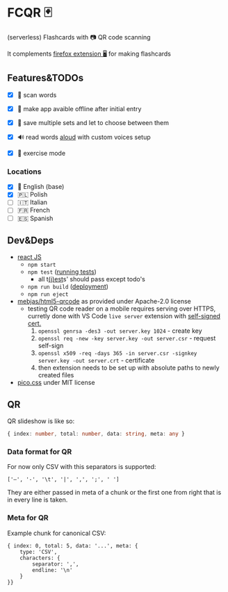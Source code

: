 # FCQR :black_joker:

(serverless) Flashcards with :camera: QR code scanning

It complements 
[firefox extension :desktop_computer:](https://github.com/adamAfro/browser-fc-maker)
for making flashcards

## Features&TODOs

- [x] :iphone: scan words
- [x] :evergreen_tree: make app avaible offline after initial entry
- [x] :floppy_disk: save multiple sets and let to choose between them
- [x] :loud_sound: read words [aloud](https://developer.mozilla.org/en-US/docs/Web/API/SpeechSynthesis) with custom voices setup
- [x] :muscle: exercise mode


### Locations

- [x] :england: English (base)
- [x] :poland: Polish
- [ ] :it: Italian
- [ ] :fr: French
- [ ] :es: Spanish

## Dev&Deps

- [react JS](https://reactjs.org/)
    - `npm start`
    - `npm test` ([running tests](https://facebook.github.io/create-react-app/docs/running-tests))
        - all t[(j)est](https://jestjs.io/)s' should pass except todo's
    - `npm run build` ([deployment](https://facebook.github.io/create-react-app/docs/deployment))
    - `npm run eject`
- [mebjas/html5-qrcode](https://github.com/mebjas/html5-qrcode) as provided under Apache-2.0 license 
    - testing QR code reader on a mobile requires serving over HTTPS,
        curretly done with VS Code `live server` extension 
        with [self-signed cert.](https://www.akadia.com/services/ssh_test_certificate.html)
        1. `openssl genrsa -des3 -out server.key 1024` - create key
        2. `openssl req -new -key server.key -out server.csr` - request self-sign
        3. `openssl x509 -req -days 365 -in server.csr -signkey server.key -out server.crt` - certificate
        4. then extension needs to be set up with absolute paths to newly created files
- [pico.css](https://picocss.com/) under MIT license


## QR

QR slideshow is like so:

```ts
{ index: number, total: number, data: string, meta: any }
```

### Data format for QR

For now only CSV with this separators is supported:

```
['—', '-', '\t', '|', ',', ';', ' ']
```

They are either passed in meta of a chunk or the first one from right that is in every line is taken.

### Meta for QR

Example chunk for canonical CSV:

```
{ index: 0, total: 5, data: '...', meta: {
    type: 'CSV', 
    characters: {
        separator: ',',
        endline: '\n'
    }
}}
```
